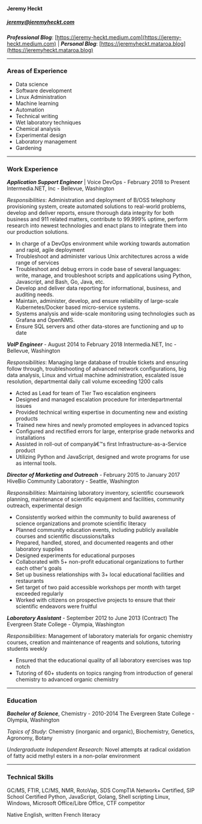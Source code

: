 #### Jeremy Heckt 
##### jeremy@jeremyheckt.com 
***Professional Blog***: [https://jeremy-heckt.medium.com](https://jeremy-heckt.medium.com) | ***Personal Blog***: [https://jeremyheckt.mataroa.blog](https://jeremyheckt.mataroa.blog)

---

### Areas of Experience
- Data science
- Software development   
- Linux Administration 
- Machine learning
- Automation
- Technical writing 
- Wet laboratory techniques 
- Chemical analysis 
- Experimental design 
- Laboratory management 
- Gardening 

---

### Work Experience
   
***Application Support Engineer*** | Voice DevOps - February 2018 to Present 
Intermedia.NET, Inc - Bellevue, Washington 
 
_Responsibilities_: Administration and deployment of  B/OSS telephony provisioning system, 
create automated solutions to real-world problems, develop and deliver reports, ensure thorough data 
integrity for both business and 911 related matters, contribute to 99.999% uptime, perform research into 
newest technologies and enact plans to integrate them into our production solutions. 

-  In charge of a DevOps environment while working towards automation and rapid, agile 
deployment 
-  Troubleshoot and administer various Unix architectures across a wide range of services 
-  Troubleshoot and debug errors in code base of several languages: write, manage, and 
troubleshoot scripts and applications using Python, Javascript, and Bash, Go, Java, etc. 
-  Develop and deliver data reporting for informational, business, and auditing needs. 
-  Maintain, administer, develop, and ensure reliability of large-scale Kubernetes/Docker 
based micro-service systems. 
-  Systems analysis and wide-scale monitoring using technologies such as Grafana and 
OpenNMS. 
-  Ensure SQL servers and other data-stores are functioning and up to date 
 

***VoIP Engineer*** - August 2014 to February 2018 
Intermedia.NET, Inc - Bellevue, Washington 
 
_Responsibilities_: Managing large database of  trouble tickets and ensuring follow through, 
troubleshooting of  advanced network configurations, big data analysis, Linux and virtual machine 
administration, escalated issue resolution, departmental daily call volume exceeding 1200 calls 

-  Acted as Lead for team of Tier Two escalation engineers 
-  Designed and managed escalation procedure for interdepartmental issues 
-  Provided technical writing expertise in documenting new and existing products 
-  Trained new hires and newly promoted employees in advanced topics 
-  Configured and rectified errors for large, enterprise grade networks and installations 
-  Assisted in roll-out of companyâ€™s first Infrastructure-as-a-Service product 
-  Utilizing Python and JavaScript, designed and wrote programs for use as internal tools. 
 

***Director of  Marketing and Outreach*** - February 2015 to January 2017 
HiveBio Community Laboratory - Seattle, Washington 
 
_Responsibilities_: Maintaining laboratory inventory, scientific coursework planning, maintenance 
of  scientific equipment and facilities, community outreach, experimental design 

-  Consistently worked within the community to build awareness of science organizations and 
promote scientific literacy 
-  Planned community education events, including publicly available courses and scientific 
discussions/talks 
-  Prepared, handled, stored, and documented reagents and other laboratory supplies 
-  Designed experiments for educational purposes 
-  Collaborated with 5+ non-profit educational organizations to further each other's goals 
-  Set up business relationships with 3+ local educational facilities and restaurants 
-  Set target of  two paid accessible workshops per month with target exceeded regularly 
-  Worked with citizens on prospective projects to ensure that their scientific endeavors were 
fruitful 
 
***Laboratory Assistant*** - September 2012 to June 2013 (Contract) 
The Evergreen State College - Olympia, Washington 
 
_Responsibilities_: Management of  laboratory materials for organic chemistry courses,
creation and  maintenance of  reagents and solutions, tutoring students weekly 

-  Ensured that the educational quality of  all laboratory exercises was top notch 
-  Tutoring of 60+ students on topics ranging from introduction of general chemistry to 
advanced organic chemistry 

---

### Education
 
***Bachelor of  Science***, Chemistry - 2010-2014 
The Evergreen State College - Olympia, Washington 
 
_Topics of Study_: Chemistry (inorganic and organic), Biochemistry, Genetics, Agronomy, Botany 
 
_Undergraduate Independent Research_: Novel attempts at radical oxidation of  fatty acid methyl 
esters in a non-polar environment 

---

### Technical Skills
 
GC/MS, FTIR, LC/MS, NMR, RotoVap, SDS 
CompTIA Network+ Certified, SIP School Certified 
Python, JavaScript, Golang, Shell scripting 
Linux, Windows, Microsoft Office/Libre Office, CTF competitor
 
Native English, written French literacy 
